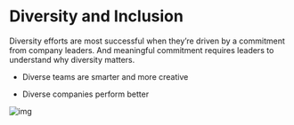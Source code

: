 # Diversity and Inclusion
Diversity efforts are most successful when they’re driven by a commitment from company leaders. And meaningful commitment requires leaders to understand why diversity matters. 

- Diverse teams are smarter and more creative 

- Diverse companies perform better

![img](https://i.ibb.co/KNbdpBP/Screenshot-51.png)